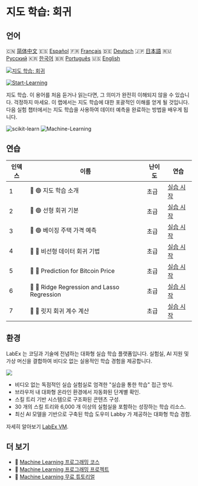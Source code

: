 # 지도 학습: 회귀

## 언어

🇨🇳 [简体中文](README_zh.md) 🇪🇸 [Español](README_es.md) 🇫🇷 [Français](README_fr.md) 🇩🇪 [Deutsch](README_de.md) 🇯🇵 [日本語](README_ja.md) 🇷🇺 [Русский](README_ru.md) 🇰🇷 [한국어](README_ko.md) 🇧🇷 [Português](README_pt.md) 🇺🇸 [English](README.md) 

[![지도 학습: 회귀](https://cover-creator.labex.io/supervised-learning-regression.png?lang=ko)](https://labex.io/ko/courses/supervised-learning-regression)

[![Start-Learning](https://img.shields.io/badge/Start-Learning-whitesmoke?style=for-the-badge)](https://labex.io/ko/courses/supervised-learning-regression)

지도 학습. 이 용어를 처음 듣거나 읽는다면, 그 의미가 완전히 이해되지 않을 수 있습니다. 걱정하지 마세요. 이 랩에서는 지도 학습에 대한 포괄적인 이해를 얻게 될 것입니다. 다음 실험 챕터에서는 지도 학습을 사용하여 데이터 예측을 완료하는 방법을 배우게 됩니다.

![scikit-learn](https://img.shields.io/badge/scikit-learn-whitesmoke?style=for-the-badge&logo=scikit-learn)
![Machine-Learning](https://img.shields.io/badge/Machine-Learning-whitesmoke?style=for-the-badge&logo=machine-learning)


## 연습

|   인덱스 | 이름                                        | 난이도   | 연습                                                                                                                  |
|----------|---------------------------------------------|----------|-----------------------------------------------------------------------------------------------------------------------|
|        1 | 📖 🟢 지도 학습 소개                        | 초급     | <a target='_blank' href='https://labex.io/ko/labs/ml-introduction-to-supervised-learning-20791'>실습 시작</a>         |
|        2 | 📖 🟢 선형 회귀 기본                        | 초급     | <a target='_blank' href='https://labex.io/ko/labs/ml-linear-regression-fundamentals-20799'>실습 시작</a>              |
|        3 | 📖 🟢 베이징 주택 가격 예측                 | 초급     | <a target='_blank' href='https://labex.io/ko/labs/ml-prediction-for-beijing-housing-prices-20805'>실습 시작</a>       |
|        4 | 📖 🔵 비선형 데이터 회귀 기법               | 초급     | <a target='_blank' href='https://labex.io/ko/labs/sklearn-nonlinear-data-regression-techniques-20804'>실습 시작</a>   |
|        5 | 📖 🔵 Prediction for Bitcoin Price          | 초급     | <a target='_blank' href='https://labex.io/ko/labs/sklearn-prediction-for-bitcoin-price-20806'>실습 시작</a>           |
|        6 | 📖 🔵 Ridge Regression and Lasso Regression | 초급     | <a target='_blank' href='https://labex.io/ko/labs/ml-ridge-regression-and-lasso-regression-20808'>실습 시작</a>       |
|        7 | 📖 🔵 릿지 회귀 계수 계산                   | 초급     | <a target='_blank' href='https://labex.io/ko/labs/ml-calculation-of-ridge-regression-coefficient-20753'>실습 시작</a> |

## 환경

LabEx 는 코딩과 기술에 전념하는 대화형 실습 학습 플랫폼입니다. 실험실, AI 지원 및 가상 머신을 결합하여 비디오 없는 실용적인 학습 경험을 제공합니다.

![](https://tutorial-screenshot.getvm.io/images/vm-1725247253.png)

- 비디오 없는 독점적인 실습 실험실로 엄격한 "실습을 통한 학습" 접근 방식.
- 브라우저 내 대화형 온라인 환경에서 자동화된 단계별 확인.
- 스킬 트리 기반 시스템으로 구조화된 콘텐츠 구성.
- 30 개의 스킬 트리와 6,000 개 이상의 실험실을 포함하는 성장하는 학습 리소스.
- 최신 AI 모델을 기반으로 구축된 학습 도우미 Labby 가 제공하는 대화형 학습 경험.

자세히 알아보기 [LabEx VM](https://support.labex.io/using-labex/virtual-machine).

## 더 보기

- 🔗 [Machine Learning 프로그래밍 코스](https://github.com/labex-labs/awesome-programming-courses)
- 🔗 [Machine Learning 프로그래밍 프로젝트](https://github.com/labex-labs/awesome-programming-projects)
- 🔗 [Machine Learning 무료 튜토리얼](https://github.com/labex-labs/ml-free-tutorials)

